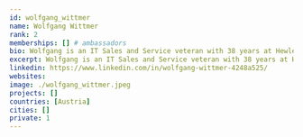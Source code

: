 ```yaml
---
id: wolfgang_wittmer
name: Wolfgang Wittmer
rank: 2
memberships: [] # ambassadors
bio: Wolfgang is an IT Sales and Service veteran with 38 years at Hewlett Packard, Compaq and Digital Equipment, with global VP sales experience in Europe, Asia and the emerging markets. He has a strong track record of making things happen through execution and has completed some of the largest Merger and Spin-of projects in the IT sector. I believe in the ThreeFold Foundation, because I have experienced in my former business life the huge complexity of datacenters, cloud infrastructure and services around the globe. This amazing TFF project is addressing today’s challenges of complexity, costs and energy usage.TFF will be at the heart of empowering the internet, generating new mind blowing efficiency and economy.
excerpt: Wolfgang is an IT Sales and Service veteran with 38 years at Hewlett Packard, Compaq and Digital Equipment.
linkedin: https://www.linkedin.com/in/wolfgang-wittmer-4248a525/
websites: 
image: ./wolfgang_wittmer.jpeg
projects: []
countries: [Austria]
cities: []
private: 1
---
```




